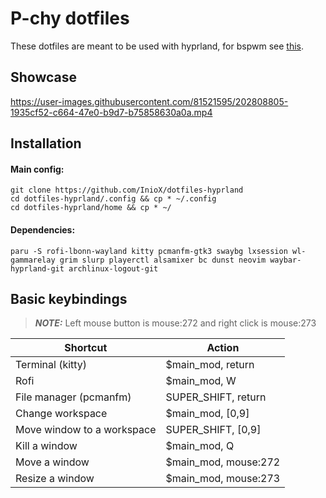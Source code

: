 # P-chy dotfiles
These dotfiles are meant to be used with hyprland, for bspwm see [this](https://github.com/InioX/dotfiles-bspwm).
## Showcase
https://user-images.githubusercontent.com/81521595/202808805-1935cf52-c664-47e0-b9d7-b75858630a0a.mp4
## Installation
#### Main config:
```
git clone https://github.com/InioX/dotfiles-hyprland
cd dotfiles-hyprland/.config && cp * ~/.config
cd dotfiles-hyprland/home && cp * ~/
```
#### Dependencies:
```
paru -S rofi-lbonn-wayland kitty pcmanfm-gtk3 swaybg lxsession wl-gammarelay grim slurp playerctl alsamixer bc dunst neovim waybar-hyprland-git archlinux-logout-git
```
## Basic keybindings

> **_NOTE:_** Left mouse button is mouse:272 and right click is mouse:273

|  Shortcut |  Action |
| - | - |
| Terminal (kitty) | $main_mod, return |
| Rofi | $main_mod, W |
| File manager (pcmanfm) | SUPER_SHIFT, return |
| Change workspace | $main_mod, [0,9] |
| Move window to a workspace | SUPER_SHIFT, [0,9] |
| Kill a window | $main_mod, Q |
| Move a window| $main_mod, mouse:272 |
| Resize a window | $main_mod, mouse:273 |
